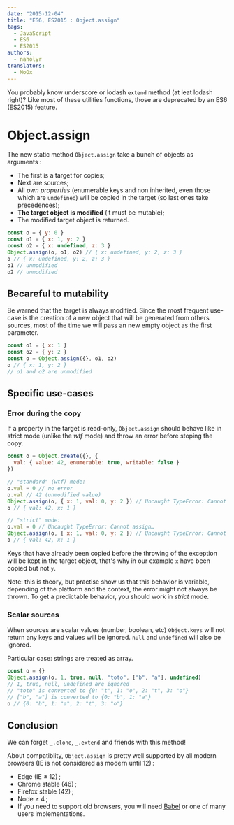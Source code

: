 ```yaml
---
date: "2015-12-04"
title: "ES6, ES2015 : Object.assign"
tags:
  - JavaScript
  - ES6
  - ES2015
authors:
  - naholyr
translators:
  - MoOx
---
```


You probably know underscore or lodash ``extend`` method (at leat lodash right)?
Like most of these utilities functions, those are deprecated by an ES6 (ES2015)
feature.

# Object.assign

The new static method ``Object.assign`` take a bunch of objects as arguments :

* The first is a target for copies;
* Next are sources;
* All *own properties* (enumerable keys and non inherited, even those which are
  ``undefined``) will be copied  in the target (so last ones take precedences);
* **The target object is modified** (it must be mutable);
* The modified target object is returned.

```js
const o = { y: 0 }
const o1 = { x: 1, y: 2 }
const o2 = { x: undefined, z: 3 }
Object.assign(o, o1, o2) // { x: undefined, y: 2, z: 3 }
o // { x: undefined, y: 2, z: 3 }
o1 // unmodified
o2 // unmodified
```

## Becareful to mutability

Be warned that the target is always modified.
Since the most frequent use-case is the creation of a new object that will be
generated from others sources, most of the time we will pass an new empty object
as the first parameter.

```js
const o1 = { x: 1 }
const o2 = { y: 2 }
const o = Object.assign({}, o1, o2)
o // { x: 1, y: 2 }
// o1 and o2 are unmodified
```

## Specific use-cases

### Error during the copy

If a property in the target is read-only, ``Object.assign`` should behave like
in strict mode (unlike the *wtf* mode) and throw an error before stoping the
copy.

```js
const o = Object.create({}, {
  val: { value: 42, enumerable: true, writable: false }
})

// "standard" (wtf) mode:
o.val = 0 // no error
o.val // 42 (unmodified value)
Object.assign(o, { x: 1, val: 0, y: 2 }) // Uncaught TypeError: Cannot assign…
o // { val: 42, x: 1 }

// "strict" mode:
o.val = 0 // Uncaught TypeError: Cannot assign…
Object.assign(o, { x: 1, val: 0, y: 2 }) // Uncaught TypeError: Cannot assign…
o // { val: 42, x: 1 }
```

Keys that have already been copied before the throwing of the exception will
be kept in the target object, that's why in our example ``x`` have been copied
but not ``y``.

Note: this is theory, but practise show us that this behavior is variable,
depending of the platform and the context, the error might not always be thrown.
To get a predictable behavior, you should work in *strict* mode.

### Scalar sources

When sources are scalar values (number, boolean, etc) ``Object.keys`` will not
return any keys and values will be ignored.
``null`` and ``undefined`` will also be ignored.

Particular case: strings are treated as array.

```js
const o = {}
Object.assign(o, 1, true, null, "toto", ["b", "a"], undefined)
// 1, true, null, undefined are ignored
// "toto" is converted to {0: "t", 1: "o", 2: "t", 3: "o"}
// ["b", "a"] is converted to {0: "b", 1: "a"}
o // {0: "b", 1: "a", 2: "t", 3: "o"}
```

## Conclusion

We can forget ``_.clone``, ``_.extend`` and friends with this method!

About compatiblity, ``Object.assign`` is pretty well supported by all modern
browsers (IE is not considered as modern until 12) :

* Edge (IE ≥ 12) ;
* Chrome stable (46) ;
* Firefox stable (42) ;
* Node ≥ 4 ;
* If you need to support old browsers, you will need [Babel](http://babeljs.io)
  or one of many users implementations.
